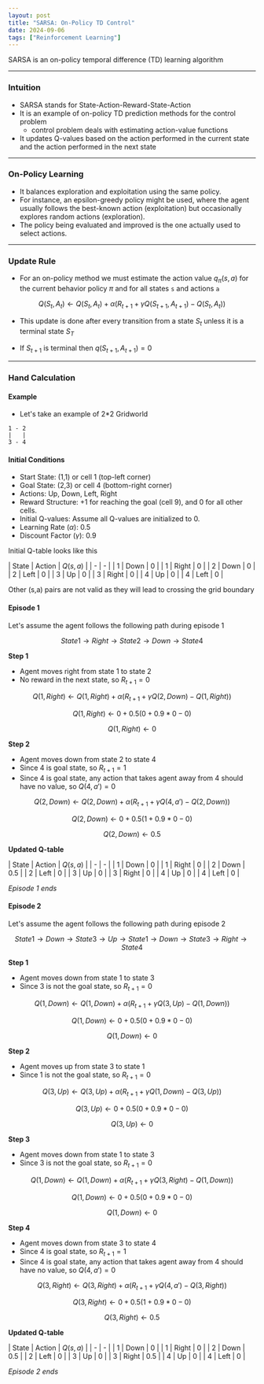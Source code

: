 ```yaml
---
layout: post
title: "SARSA: On-Policy TD Control"
date: 2024-09-06
tags: ["Reinforcement Learning"]
---
```


SARSA is an on-policy temporal difference (TD) learning algorithm

---
### Intuition

- SARSA stands for State-Action-Reward-State-Action
- It is an example of on-policy TD prediction methods for the control problem
    - control problem deals with estimating action-value functions
-  It updates Q-values based on the action performed in the current state and the action performed in the next state

---

### On-Policy Learning

- It balances exploration and exploitation using the same policy. 
- For instance, an epsilon-greedy policy might be used, where the agent usually follows the best-known action (exploitation) but occasionally explores random actions (exploration).
- The policy being evaluated and improved is the one actually used to select actions.

---

### Update Rule

- For an on-policy method we must estimate the action value $q_{\pi}(s, a)$ for the current behavior policy $\pi$ and for all states `s` and actions `a`

$$ {Q}(S_t,A_t) \leftarrow {Q}(S_t,A_t) + \alpha \left (R_{t+1} + \gamma Q(S_{t+1},A_{t+1}) - {Q}(S_t,A_t) \right ) $$

- This update is done after every transition from a state $S_t$ unless it is a terminal state $S_T$

- If $S_{t+1}$ is terminal then $q(S_{t+1},A_{t+1}) = 0$

---

### Hand Calculation

#### Example

- Let's take an example of 2*2 Gridworld 

```
1 - 2
|   |
3 - 4
```

#### Initial Conditions
- Start State: (1,1) or cell 1 (top-left corner)
- Goal State: (2,3) or cell 4 (bottom-right corner)
- Actions: Up, Down, Left, Right
- Reward Structure: +1 for reaching the goal (cell 9), and 0 for all other cells.
- Initial Q-values: Assume all Q-values are initialized to 0.
- Learning Rate ($\alpha$): 0.5
- Discount Factor ($\gamma$): 0.9

Initial Q-table looks like this

| State | Action | $Q(s,a)$ |
| - | - |
| 1 | Down | 0 |
| 1 | Right | 0 |
| 2 | Down | 0 |
| 2 | Left | 0 |
| 3 | Up | 0 |
| 3 | Right | 0 |
| 4 | Up | 0 |
| 4 | Left | 0 |

Other (s,a) pairs are not valid as they will lead to crossing the grid boundary

#### Episode 1

Let's assume the agent follows the following path during episode 1

$$ State 1 \rightarrow Right \rightarrow State 2 \rightarrow Down \rightarrow State 4 $$

**Step 1**

- Agent moves right from state 1 to state 2
- No reward in the next state, so $R_{t+1} = 0$

$$ {Q}(1,Right) \leftarrow {Q}(1,Right) + \alpha \left (R_{t+1} + \gamma Q(2,Down) - {Q}(1,Right) \right ) $$

$$ {Q}(1,Right) \leftarrow 0 + 0.5(0 + 0.9*0 - 0) $$

$$ {Q}(1,Right) \leftarrow 0 $$

**Step 2**

- Agent moves down from state 2 to state 4
- Since 4 is goal state, so $R_{t+1} = 1$
- Since 4 is goal state, any action that takes agent away from 4 should have no value, so $Q(4,a') = 0$

$$ {Q}(2,Down) \leftarrow {Q}(2,Down) + \alpha \left (R_{t+1} + \gamma Q(4,a') - {Q}(2,Down) \right ) $$

$$ {Q}(2,Down) \leftarrow 0 + 0.5(1 + 0.9*0 - 0) $$

$$ {Q}(2,Down) \leftarrow 0.5 $$

**Updated Q-table**

| State | Action | $Q(s,a)$ |
| - | - |
| 1 | Down | 0 |
| 1 | Right | 0 |
| 2 | Down | 0.5 |
| 2 | Left | 0 |
| 3 | Up | 0 |
| 3 | Right | 0 |
| 4 | Up | 0 |
| 4 | Left | 0 |

_Episode 1 ends_


#### Episode 2

Let's assume the agent follows the following path during episode 2

$$ State 1 \rightarrow Down \rightarrow State 3 \rightarrow Up \rightarrow State 1 \rightarrow Down \rightarrow State 3 \rightarrow Right \rightarrow State 4 $$

**Step 1**

- Agent moves down from state 1 to state 3
- Since 3 is not the goal state, so $R_{t+1} = 0$

$$ {Q}(1,Down) \leftarrow {Q}(1,Down) + \alpha \left (R_{t+1} + \gamma Q(3,Up) - {Q}(1,Down) \right ) $$

$$ {Q}(1,Down) \leftarrow 0 + 0.5(0 + 0.9*0 - 0) $$

$$ {Q}(1,Down) \leftarrow 0 $$

**Step 2**

- Agent moves up from state 3 to state 1
- Since 1 is not the goal state, so $R_{t+1} = 0$

$$ {Q}(3,Up) \leftarrow {Q}(3,Up) + \alpha \left (R_{t+1} + \gamma Q(1,Down) - {Q}(3,Up) \right ) $$

$$ {Q}(3,Up) \leftarrow 0 + 0.5(0 + 0.9*0 - 0) $$

$$ {Q}(3,Up) \leftarrow 0 $$

**Step 3**

- Agent moves down from state 1 to state 3
- Since 3 is not the goal state, so $R_{t+1} = 0$

$$ {Q}(1,Down) \leftarrow {Q}(1,Down) + \alpha \left (R_{t+1} + \gamma Q(3,Right) - {Q}(1,Down) \right ) $$

$$ {Q}(1,Down) \leftarrow 0 + 0.5(0 + 0.9*0 - 0) $$

$$ {Q}(1,Down) \leftarrow 0 $$

**Step 4**

- Agent moves down from state 3 to state 4
- Since 4 is goal state, so $R_{t+1} = 1$
- Since 4 is goal state, any action that takes agent away from 4 should have no value, so $Q(4,a') = 0$

$$ {Q}(3,Right) \leftarrow {Q}(3,Right) + \alpha \left (R_{t+1} + \gamma Q(4,a') - {Q}(3,Right) \right ) $$

$$ {Q}(3,Right) \leftarrow 0 + 0.5(1 + 0.9*0 - 0) $$

$$ {Q}(3,Right) \leftarrow 0.5 $$

**Updated Q-table**

| State | Action | $Q(s,a)$ |
| - | - |
| 1 | Down | 0 |
| 1 | Right | 0 |
| 2 | Down | 0.5 |
| 2 | Left | 0 |
| 3 | Up | 0 |
| 3 | Right | 0.5 |
| 4 | Up | 0 |
| 4 | Left | 0 |

_Episode 2 ends_

